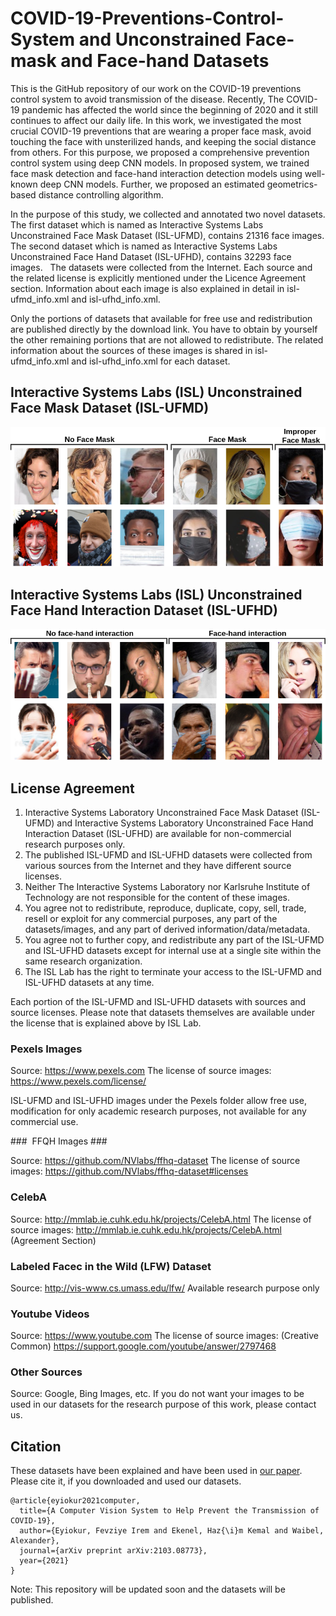# COVID-19-Preventions-Control-System and Unconstrained Face-mask and Face-hand Datasets #

This is the GitHub repository of our work on the COVID-19 preventions control system to avoid transmission of the disease. Recently, The COVID-19 pandemic has affected the world since the beginning of 2020 and it still continues to affect our daily life. In this work, we investigated the most crucial COVID-19 preventions that are wearing a proper face mask, avoid touching the face with unsterilized hands, and keeping the social distance from others. For this purpose, we proposed a comprehensive prevention control system using deep CNN models. In proposed system, we trained face mask detection and face-hand interaction detection models using well-known deep CNN models. Further, we proposed an estimated geometrics-based distance controlling algorithm. 

In the purpose of this study, we collected and annotated two novel datasets. The first dataset which is named as Interactive Systems Labs Unconstrained Face Mask Dataset (ISL-UFMD), contains 21316 face images. The second dataset which is named as Interactive Systems Labs Unconstrained Face Hand Dataset (ISL-UFHD), contains 32293 face images.   The datasets were collected from the Internet. Each source and the related license is explicitly mentioned under the Licence Agreement section. Information about each image is also explained in detail in isl-ufmd_info.xml and isl-ufhd_info.xml.

Only the portions of datasets that available for free use and redistribution are published directly by the download link. You have to obtain by yourself the other remaining portions that are not allowed to redistribute. The related information about the sources of these images is shared in isl-ufmd_info.xml and isl-ufhd_info.xml for each dataset.

## Interactive Systems Labs (ISL) Unconstrained Face Mask Dataset (ISL-UFMD) ##


![picture](images/fm.png)


## Interactive Systems Labs (ISL) Unconstrained Face Hand Interaction Dataset (ISL-UFHD) ##


![picture](images/fhi.png)

## License Agreement ##

1. Interactive Systems Laboratory Unconstrained Face Mask Dataset (ISL-UFMD) and Interactive Systems Laboratory Unconstrained Face Hand Interaction Dataset (ISL-UFHD) are available for non-commercial research purposes only.
2. The published ISL-UFMD and ISL-UFHD datasets were collected from various sources from the Internet and they have different source licenses. 
3. Neither The Interactive Systems Laboratory nor Karlsruhe Institute of Technology are not responsible for the content of these images.
4. You agree not to redistribute, reproduce, duplicate, copy, sell, trade, resell or exploit for any commercial purposes, any part of the datasets/images, and any part of derived information/data/metadata.
5. You agree not to further copy, and redistribute any part of the ISL-UFMD and ISL-UFHD datasets except for internal use at a single site within the same research organization.
6. The ISL Lab has the right to terminate your access to the ISL-UFMD and ISL-UFHD datasets at any time.

Each portion of the ISL-UFMD and ISL-UFHD datasets with sources and source licenses. Please note that datasets themselves are available under the license that is explained above by ISL Lab.

### Pexels Images ###

Source: https://www.pexels.com
The license of source images: https://www.pexels.com/license/

ISL-UFMD and ISL-UFHD images under the Pexels folder allow free use, modification for only academic research purposes, not available for any commercial use.

###  FFQH Images ###

Source: https://github.com/NVlabs/ffhq-dataset
The license of source images: https://github.com/NVlabs/ffhq-dataset#licenses

### CelebA ###

Source: http://mmlab.ie.cuhk.edu.hk/projects/CelebA.html
The license of source images: http://mmlab.ie.cuhk.edu.hk/projects/CelebA.html (Agreement Section)

### Labeled Facec in the Wild (LFW) Dataset ###

Source: http://vis-www.cs.umass.edu/lfw/ 
Available research purpose only

### Youtube Videos ###

Source: https://www.youtube.com
The license of source images: (Creative Common) https://support.google.com/youtube/answer/2797468

### Other Sources ###

Source: Google, Bing Images, etc.
If you do not want your images to be used in our datasets for the research purpose of this work, please contact us.

## Citation ##
These datasets have been explained and have been used in [our paper](https://arxiv.org/abs/2103.08773). Please cite it, if you downloaded and used our datasets.

```
@article{eyiokur2021computer,
  title={A Computer Vision System to Help Prevent the Transmission of COVID-19},
  author={Eyiokur, Fevziye Irem and Ekenel, Haz{\i}m Kemal and Waibel, Alexander},
  journal={arXiv preprint arXiv:2103.08773},
  year={2021}
}
```

Note: This repository will be updated soon and the datasets will be published.
